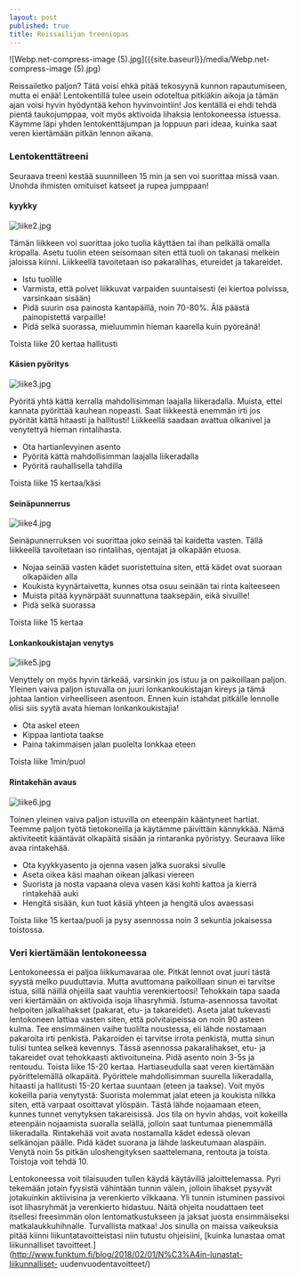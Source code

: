 ```yaml
---
layout: post
published: true
title: Reissailijan treeniopas
---
```

![Webp.net-compress-image (5).jpg]({{site.baseurl}}/media/Webp.net-compress-image (5).jpg)

Reissailetko paljon? Tätä voisi ehkä pitää tekosyynä kunnon rapautumiseen, mutta ei enää! Lentokentillä tulee usein odoteltua
pitkiäkin aikoja ja tämän ajan voisi hyvin hyödyntää kehon hyvinvointiin! Jos kentällä ei ehdi tehdä pientä taukojumppaa, 
voit myös aktivoida lihaksia lentokoneessa istuessa. Käymme läpi yhden lentokenttäjumpan ja loppuun pari ideaa, kuinka saat 
veren kiertämään pitkän lennon aikana.

### Lentokenttätreeni

Seuraava treeni kestää suunnilleen 15 min ja sen voi suorittaa missä vaan. Unohda ihmisten omituiset katseet ja rupea 
jumppaan! 

#### kyykky

![liike2.jpg]({{site.baseurl}}/media/liike2.jpg)


Tämän liikkeen voi suorittaa joko tuolia käyttäen tai ihan pelkällä omalla kropalla.
Asetu tuolin eteen seisomaan siten että tuoli on takanasi melkein jaloissa kiinni. Liikkeellä tavoitetaan iso pakaralihas,
etureidet ja takareidet.

- Istu tuolille
- Varmista, että polvet liikkuvat varpaiden suuntaisesti (ei kiertoa polvissa, varsinkaan sisään)
- Pidä suurin osa painosta kantapäillä, noin 70-80%. Älä päästä painopistettä varpaille!
- Pidä selkä suorassa, mieluummin hieman kaarella kuin pyöreänä!

Toista liike 20 kertaa hallitusti

#### Käsien pyöritys

![liike3.jpg]({{site.baseurl}}/media/liike3.jpg)


Pyöritä yhtä kättä kerralla mahdollisimman laajalla liikeradalla. Muista, ettei kannata pyörittää kauhean nopeasti. 
Saat liikkeestä enemmän irti jos pyörität kättä hitaasti ja hallitusti! Liikkeellä saadaan avattua olkanivel ja venytettyä
hieman rintalihasta.

- Ota hartianlevyinen asento
- Pyöritä kättä mahdollisimman laajalla liikeradalla
- Pyöritä rauhallisella tahdilla

Toista liike 15 kertaa/käsi

#### Seinäpunnerrus

![liike4.jpg]({{site.baseurl}}/media/liike4.jpg)


Seinäpunnerruksen voi suorittaa joko seinää tai kaidetta vasten. Tällä liikkeellä tavoitetaan iso rintalihas, ojentajat ja 
olkapään etuosa.

- Nojaa seinää vasten kädet suoristettuina siten, että kädet ovat suoraan olkapäiden alla
- Koukista kyynärtaivetta, kunnes otsa osuu seinään tai rinta kaiteeseen
- Muista pitää kyynärpäät suunnattuna taaksepäin, eikä sivuille!
- Pidä selkä suorassa

Toista liike 15 kertaa

#### Lonkankoukistajan venytys

![liike5.jpg]({{site.baseurl}}/media/liike5.jpg)


Venyttely on myös hyvin tärkeää, varsinkin jos istuu ja on paikoillaan paljon. Yleinen vaiva paljon istuvalla on juuri
lonkankoukistajan kireys ja tämä johtaa lantion virheelliseen asentoon. Ennen kuin istahdat pitkälle lennolle olisi siis
syytä avata hieman lonkankoukistajia!

- Ota askel eteen
- Kippaa lantiota taakse
- Paina takimmaisen jalan puolelta lonkkaa eteen

Toista liike 1min/puol

#### Rintakehän avaus

![liike6.jpg]({{site.baseurl}}/media/liike6.jpg)


Toinen yleinen vaiva paljon istuvilla on eteenpäin kääntyneet hartiat. Teemme paljon työtä tietokoneilla ja käytämme 
päivittäin kännykkää. Nämä aktiviteetit kääntävät olkapäitä sisään ja rintaranka pyöristyy. Seuraava liike avaa rintakehää.

- Ota kyykkyasento ja ojenna vasen jalka suoraksi sivulle
- Aseta oikea käsi maahan oikean jalkasi viereen
- Suorista ja nosta vapaana oleva vasen käsi kohti kattoa ja kierrä rintakehää auki
- Hengitä sisään, kun tuot käsiä yhteen ja hengitä ulos avaessasi

Toista liike 15 kertaa/puoli ja pysy asennossa noin 3 sekuntia jokaisessa toistossa. 

### Veri kiertämään lentokoneessa

Lentokoneessa ei paljoa liikkumavaraa ole. Pitkät lennot ovat juuri tästä syystä melko puuduttavia. Mutta avuttomana 
paikoillaan sinun ei tarvitse istua, sillä näillä ohjeilla saat vauhtia verenkiertoosi!
Tehokkain tapa saada veri kiertämään on aktivoida isoja lihasryhmiä. Istuma-asennossa tavoitat helpoiten jalkalihakset 
(pakarat, etu- ja takareidet).
Aseta jalat tukevasti lentokoneen lattiaa vasten siten, että polvitaipeissa on noin 90 asteen kulma. Tee ensimmäinen vaihe
tuolilta noustessa, eli lähde nostamaan pakaroita irti penkistä. Pakaroiden ei tarvitse irrota penkistä, mutta sinun tulisi 
tuntea selkeä kevennys.
Tässä asennossa pakaralihakset, etu- ja takareidet ovat tehokkaasti aktivoituneina.
Pidä asento noin 3-5s ja rentoudu. Toista liike 15-20 kertaa.
Hartiaseudulla saat veren kiertämään pyörittelemällä olkapäitä. Pyörittele mahdollisimman suurella liikeradalla, hitaasti 
ja hallitusti 15-20 kertaa suuntaan (eteen ja taakse).
Voit myös kokeilla paria venytystä:
Suorista molemmat jalat eteen ja koukista nilkka siten, että varpaat osoittavat ylöspäin. Tästä lähde nojaamaan eteen, 
kunnes tunnet venytyksen takareisissä. Jos tila on hyvin ahdas, voit kokeilla eteenpäin nojaamista suoralla selällä, jolloin 
saat tuntumaa pienemmällä liikeradalla.
Rintakehää voit avata nostamalla kädet edessä olevan selkänojan päälle. Pidä kädet suorana ja lähde laskeutumaan alaspäin. 
Venytä noin 5s pitkän uloshengityksen saattelemana, rentouta ja toista. Toistoja voit tehdä 10.

Lentokoneessa voit tilaisuuden tullen käydä käytävillä jaloittelemassa. Pyri tekemään jotain fyysistä vähintään tunnin 
välein, jolloin lihakset pysyvät jotakuinkin aktiivisina ja verenkierto vilkkaana. Yli tunnin istuminen passivoi isot
lihasryhmät ja verenkierto hidastuu.
Näitä ohjeita noudattaen teet itsellesi freesimmän olon lentomatkustukseen ja jaksat juosta ensimmäiseksi matkalaukkuhihnalle.
Turvallista matkaa!
Jos sinulla on maissa vaikeuksia pitää kiinni liikuntatavoitteistasi niin tutustu ohjeisiini, [kuinka lunastaa omat 
liikunnalliset tavoitteet.](http://www.funktum.fi/blog/2018/02/01/N%C3%A4in-lunastat-liikunnalliset- uudenvuodentavoitteet/)
